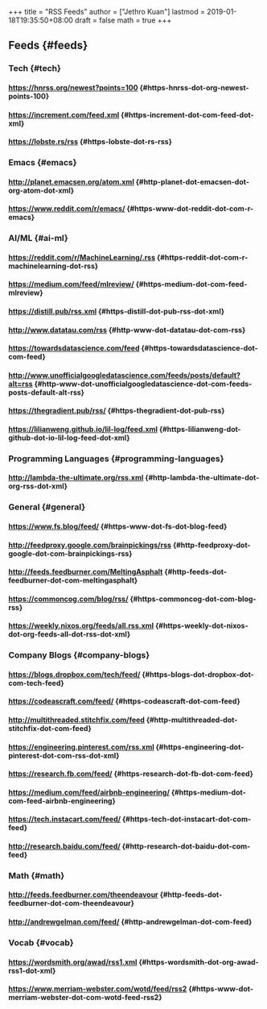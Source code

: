 +++
title = "RSS Feeds"
author = ["Jethro Kuan"]
lastmod = 2019-01-18T19:35:50+08:00
draft = false
math = true
+++

## Feeds {#feeds}


### Tech {#tech}


#### <https://hnrss.org/newest?points=100> {#https-hnrss-dot-org-newest-points-100}


#### <https://increment.com/feed.xml> {#https-increment-dot-com-feed-dot-xml}


#### <https://lobste.rs/rss> {#https-lobste-dot-rs-rss}


### Emacs {#emacs}


#### <http://planet.emacsen.org/atom.xml> {#http-planet-dot-emacsen-dot-org-atom-dot-xml}


#### <https://www.reddit.com/r/emacs/> {#https-www-dot-reddit-dot-com-r-emacs}


### AI/ML {#ai-ml}


#### <https://reddit.com/r/MachineLearning/.rss> {#https-reddit-dot-com-r-machinelearning-dot-rss}


#### <https://medium.com/feed/mlreview/> {#https-medium-dot-com-feed-mlreview}


#### <https://distill.pub/rss.xml> {#https-distill-dot-pub-rss-dot-xml}


#### <http://www.datatau.com/rss> {#http-www-dot-datatau-dot-com-rss}


#### <https://towardsdatascience.com/feed> {#https-towardsdatascience-dot-com-feed}


#### <http://www.unofficialgoogledatascience.com/feeds/posts/default?alt=rss> {#http-www-dot-unofficialgoogledatascience-dot-com-feeds-posts-default-alt-rss}


#### <https://thegradient.pub/rss/> {#https-thegradient-dot-pub-rss}


#### <https://lilianweng.github.io/lil-log/feed.xml> {#https-lilianweng-dot-github-dot-io-lil-log-feed-dot-xml}


### Programming Languages {#programming-languages}


#### <http://lambda-the-ultimate.org/rss.xml> {#http-lambda-the-ultimate-dot-org-rss-dot-xml}


### General {#general}


#### <https://www.fs.blog/feed/> {#https-www-dot-fs-dot-blog-feed}


#### <http://feedproxy.google.com/brainpickings/rss> {#http-feedproxy-dot-google-dot-com-brainpickings-rss}


#### <http://feeds.feedburner.com/MeltingAsphalt> {#http-feeds-dot-feedburner-dot-com-meltingasphalt}


#### <https://commoncog.com/blog/rss/> {#https-commoncog-dot-com-blog-rss}


#### <https://weekly.nixos.org/feeds/all.rss.xml> {#https-weekly-dot-nixos-dot-org-feeds-all-dot-rss-dot-xml}


### Company Blogs {#company-blogs}


#### <https://blogs.dropbox.com/tech/feed/> {#https-blogs-dot-dropbox-dot-com-tech-feed}


#### <https://codeascraft.com/feed/> {#https-codeascraft-dot-com-feed}


#### <http://multithreaded.stitchfix.com/feed> {#http-multithreaded-dot-stitchfix-dot-com-feed}


#### <https://engineering.pinterest.com/rss.xml> {#https-engineering-dot-pinterest-dot-com-rss-dot-xml}


#### <https://research.fb.com/feed/> {#https-research-dot-fb-dot-com-feed}


#### <https://medium.com/feed/airbnb-engineering/> {#https-medium-dot-com-feed-airbnb-engineering}


#### <https://tech.instacart.com/feed/> {#https-tech-dot-instacart-dot-com-feed}


#### <http://research.baidu.com/feed/> {#http-research-dot-baidu-dot-com-feed}


### Math {#math}


#### <http://feeds.feedburner.com/theendeavour> {#http-feeds-dot-feedburner-dot-com-theendeavour}


#### <http://andrewgelman.com/feed/> {#http-andrewgelman-dot-com-feed}


### Vocab {#vocab}


#### <https://wordsmith.org/awad/rss1.xml> {#https-wordsmith-dot-org-awad-rss1-dot-xml}


#### <https://www.merriam-webster.com/wotd/feed/rss2> {#https-www-dot-merriam-webster-dot-com-wotd-feed-rss2}
